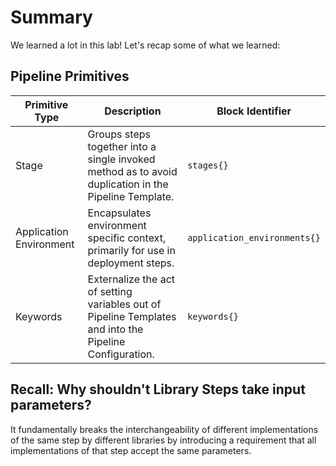 # Summary

We learned a lot in this lab! Let's recap some of what we learned:

## Pipeline Primitives

| Primitive Type | Description | Block Identifier |
|----------------|-------------|------------------|
| Stage | Groups steps together into a single invoked method as to avoid duplication in the Pipeline Template. | `stages{}` |
| Application Environment | Encapsulates environment specific context, primarily for use in deployment steps. | `application_environments{}` |
| Keywords | Externalize the act of setting variables out of Pipeline Templates and into the Pipeline Configuration. | `keywords{}` |

## Recall: Why shouldn't Library Steps take input parameters?

It fundamentally breaks the interchangeability of different implementations of the same step by different libraries by introducing a requirement that all implementations of that step accept the same parameters.
